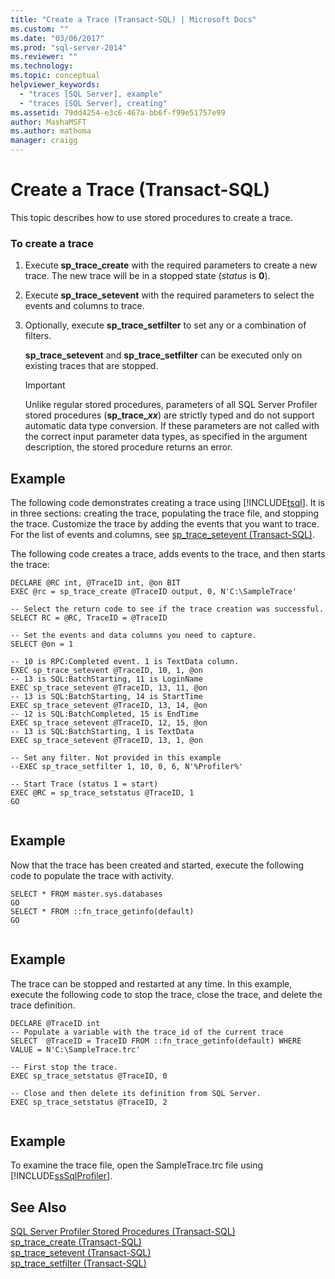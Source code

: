 ```yaml
---
title: "Create a Trace (Transact-SQL) | Microsoft Docs"
ms.custom: ""
ms.date: "03/06/2017"
ms.prod: "sql-server-2014"
ms.reviewer: ""
ms.technology: 
ms.topic: conceptual
helpviewer_keywords: 
  - "traces [SQL Server], example"
  - "traces [SQL Server], creating"
ms.assetid: 79dd4254-e3c6-467a-bb6f-f99e51757e99
author: MashaMSFT
ms.author: mathoma
manager: craigg
---
```

# Create a Trace (Transact-SQL)
  This topic describes how to use stored procedures to create a trace.  
  
### To create a trace  
  
1.  Execute **sp_trace_create** with the required parameters to create a new trace. The new trace will be in a stopped state (*status* is **0**).  
  
2.  Execute **sp_trace_setevent** with the required parameters to select the events and columns to trace.  
  
3.  Optionally, execute **sp_trace_setfilter** to set any or a combination of filters.  
  
     **sp_trace_setevent** and **sp_trace_setfilter** can be executed only on existing traces that are stopped.  
  
    > [!IMPORTANT]  
    >  Unlike regular stored procedures, parameters of all SQL Server Profiler stored procedures (<strong>sp_trace_*xx*</strong>) are strictly typed and do not support automatic data type conversion. If these parameters are not called with the correct input parameter data types, as specified in the argument description, the stored procedure returns an error.  
  
## Example  
 The following code demonstrates creating a trace using [!INCLUDE[tsql](../../includes/tsql-md.md)]. It is in three sections: creating the trace, populating the trace file, and stopping the trace. Customize the trace by adding the events that you want to trace. For the list of events and columns, see [sp_trace_setevent &#40;Transact-SQL&#41;](/sql/relational-databases/system-stored-procedures/sp-trace-setevent-transact-sql).  
  
 The following code creates a trace, adds events to the trace, and then starts the trace:  
  
```  
DECLARE @RC int, @TraceID int, @on BIT  
EXEC @rc = sp_trace_create @TraceID output, 0, N'C:\SampleTrace'  
  
-- Select the return code to see if the trace creation was successful.  
SELECT RC = @RC, TraceID = @TraceID  
  
-- Set the events and data columns you need to capture.  
SELECT @on = 1  
  
-- 10 is RPC:Completed event. 1 is TextData column.   
EXEC sp_trace_setevent @TraceID, 10, 1, @on   
-- 13 is SQL:BatchStarting, 11 is LoginName  
EXEC sp_trace_setevent @TraceID, 13, 11, @on   
-- 13 is SQL:BatchStarting, 14 is StartTime  
EXEC sp_trace_setevent @TraceID, 13, 14, @on   
-- 12 is SQL:BatchCompleted, 15 is EndTime  
EXEC sp_trace_setevent @TraceID, 12, 15, @on   
-- 13 is SQL:BatchStarting, 1 is TextData  
EXEC sp_trace_setevent @TraceID, 13, 1, @on   
  
-- Set any filter. Not provided in this example  
--EXEC sp_trace_setfilter 1, 10, 0, 6, N'%Profiler%'  
  
-- Start Trace (status 1 = start)  
EXEC @RC = sp_trace_setstatus @TraceID, 1  
GO  
  
```  
  
## Example  
 Now that the trace has been created and started, execute the following code to populate the trace with activity.  
  
```  
SELECT * FROM master.sys.databases  
GO  
SELECT * FROM ::fn_trace_getinfo(default)  
GO  
  
```  
  
## Example  
 The trace can be stopped and restarted at any time. In this example, execute the following code to stop the trace, close the trace, and delete the trace definition.  
  
```  
DECLARE @TraceID int  
-- Populate a variable with the trace_id of the current trace  
SELECT  @TraceID = TraceID FROM ::fn_trace_getinfo(default) WHERE VALUE = N'C:\SampleTrace.trc'  
  
-- First stop the trace.   
EXEC sp_trace_setstatus @TraceID, 0  
  
-- Close and then delete its definition from SQL Server.   
EXEC sp_trace_setstatus @TraceID, 2  
  
```  
  
## Example  
 To examine the trace file, open the SampleTrace.trc file using [!INCLUDE[ssSqlProfiler](../../includes/sssqlprofiler-md.md)].  
  
## See Also  
 [SQL Server Profiler Stored Procedures &#40;Transact-SQL&#41;](/sql/relational-databases/system-stored-procedures/sql-server-profiler-stored-procedures-transact-sql)   
 [sp_trace_create &#40;Transact-SQL&#41;](/sql/relational-databases/system-stored-procedures/sp-trace-create-transact-sql)   
 [sp_trace_setevent &#40;Transact-SQL&#41;](/sql/relational-databases/system-stored-procedures/sp-trace-setevent-transact-sql)   
 [sp_trace_setfilter &#40;Transact-SQL&#41;](/sql/relational-databases/system-stored-procedures/sp-trace-setfilter-transact-sql)  
  
  
